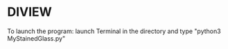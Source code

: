 # DIVIEW

To launch the program: launch Terminal in the directory and type "python3 MyStainedGlass.py"
